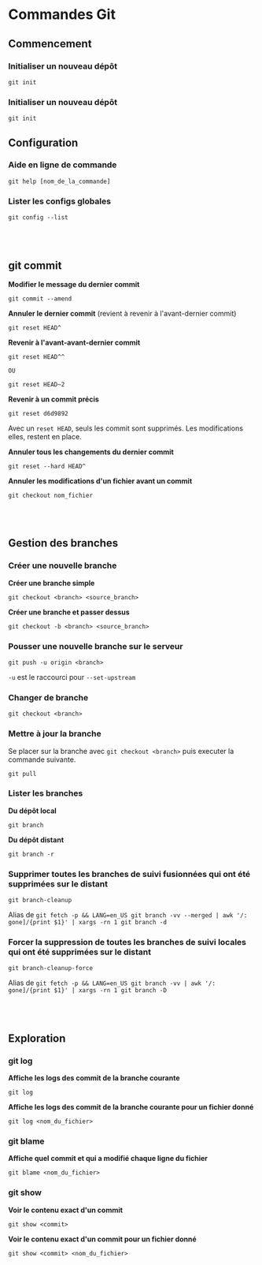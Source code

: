 
# Commandes Git

## Commencement

### Initialiser un nouveau dépôt
```git
git init
```

### Initialiser un nouveau dépôt
```git
git init
```

## Configuration

### Aide en ligne de commande
```git
git help [nom_de_la_commande]
```

### Lister les configs globales
```git
git config --list
```

<br/><br/>

## git commit

**Modifier le message du dernier commit**

```git
git commit --amend
```

**Annuler le dernier commit** (revient à revenir à l'avant-dernier commit)

```git
git reset HEAD^
```

**Revenir à l'avant-avant-dernier commit**

```git
git reset HEAD^^

OU

git reset HEAD~2
```

**Revenir à un commit précis**

```git
git reset d6d9892
```

Avec un `reset HEAD`, seuls les commit sont supprimés. Les modifications elles, restent en place.

**Annuler tous les changements du dernier commit**

```git
git reset --hard HEAD^
```

**Annuler les modifications d'un fichier avant un commit**

```git
git checkout nom_fichier
```

<br/><br/>

## Gestion des branches

### Créer une nouvelle branche

**Créer une branche simple**
```git
git checkout <branch> <source_branch>
```

**Créer une branche et passer dessus**
```git
git checkout -b <branch> <source_branch>
```

### Pousser une nouvelle branche sur le serveur

```git
git push -u origin <branch>
```
`-u` est le raccourci pour `--set-upstream`

### Changer de branche

```git
git checkout <branch>
```

### Mettre à jour la branche

Se placer sur la branche avec `git checkout <branch>` puis executer la commande suivante.

```git
git pull
```

### Lister les branches

**Du dépôt local**
```git
git branch
```

**Du dépôt distant**

```git
git branch -r
```

### Supprimer toutes les branches de suivi fusionnées qui ont été supprimées sur le distant

```git
git branch-cleanup
```
Alias de `git fetch -p && LANG=en_US git branch -vv --merged | awk '/: gone]/{print $1}' | xargs -rn 1 git branch -d`

### Forcer la suppression de toutes les branches de suivi locales qui ont été supprimées sur le distant

```git
git branch-cleanup-force
```
Alias de `git fetch -p && LANG=en_US git branch -vv | awk '/: gone]/{print $1}' | xargs -rn 1 git branch -D`

<br/><br/>

## Exploration

### git log

**Affiche les logs des commit de la branche courante**

```git
git log
```

**Affiche les logs des commit de la branche courante pour un fichier donné**

```git
git log <nom_du_fichier>
```

### git blame

**Affiche quel commit et qui a modifié chaque ligne du fichier**

```git
git blame <nom_du_fichier>
```

### git show

**Voir le contenu exact d'un commit**

```git
git show <commit>
```

**Voir le contenu exact d'un commit pour un fichier donné**

```git
git show <commit> <nom_du_fichier>
```